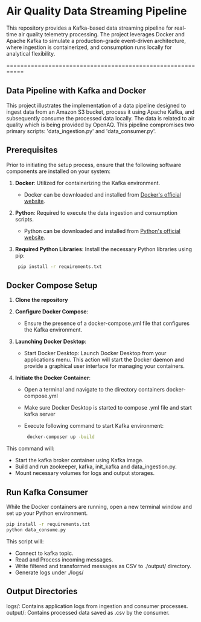 # Air Quality Data Streaming Pipeline

This repository provides a Kafka-based data streaming pipeline for real-time air quality telemetry processing. The project leverages Docker and Apache Kafka to simulate a production-grade event-driven architecture, where ingestion is containerized, and consumption runs locally for analytical flexibility.

===========================================================

## Data Pipeline with Kafka and Docker
This project illustrates the implementation of a data pipeline designed to ingest data from an Amazon S3 bucket, process it using Apache Kafka, and subsequently consume the processed data locally. The data is related to air quality which is being provided by OpenAQ.
This pipeline compromises two primary scripts: 'data_ingestion.py' and 'data_consumer.py'.

## Prerequisites

Prior to initiating the setup process, ensure that the following software components are installed on your system:

1. **Docker**: Utilized for containerizing the Kafka environment.
   - Docker can be downloaded and installed from [Docker's official website](https://www.docker.com/get-started).

2. **Python**: Required to execute the data ingestion and consumption scripts.
   - Python can be downloaded and installed from [Python's official website](https://www.python.org/downloads/).

3. **Required Python Libraries**: Install the necessary Python libraries using pip:
   ```bash
    pip install -r requirements.txt
   ```
## Docker Compose Setup
1. **Clone the repository**

2. **Configure Docker Compose**:
   - Ensure the presence of a docker-compose.yml file that configures the Kafka environment.
   
3. **Launching Docker Desktop**:
   - Start Docker Desktop: Launch Docker Desktop from your applications menu. This action will start the Docker daemon and provide a graphical user interface for managing your containers.
   
4. **Initiate the Docker Container**:
   + Open a terminal and navigate to the directory containers docker-compose.yml
   + Make sure Docker Desktop is started to compose .yml file and start kafka server
   + Execute following command to start Kafka environment:
     
      ```bash
       docker-composer up -build
     ```

This command will:
+ Start the kafka broker container using Kafka image.
+ Build and run zookeeper, kafka, init_kafka and data_ingestion.py.
+ Mount necessary volumes for logs and output storages.

## Run Kafka Consumer
While the Docker containers are running, open a new terminal window and set up your Python environment.
   ```bash
   pip install -r requirements.txt
   python data_consume.py
   ```
This script will:
+ Connect to kafka topic.
+ Read and Process incoming messages.
+ Write filtered and transformed messages as CSV to ./output/ directory.
+ Generate logs under ./logs/

## Output Directories
logs/: Contains application logs from ingestion and consumer processes.
output/: Contains processed data saved as .csv by the consumer.
